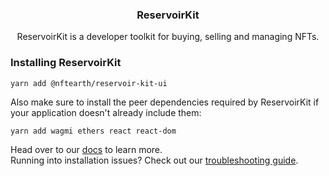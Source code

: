 <h3 align="center">ReservoirKit</h3>
  <p align="center">
    ReservoirKit is a developer toolkit for buying, selling and managing NFTs.
  </p>

### Installing ReservoirKit

```
yarn add @nftearth/reservoir-kit-ui
```

Also make sure to install the peer dependencies required by ReservoirKit if your application doesn't already include them:

```
yarn add wagmi ethers react react-dom
```

Head over to our [docs](https://docs.reservoir.tools/docs/reservoir-kit) to learn more.  
Running into installation issues? Check out our [troubleshooting guide](https://docs.reservoir.tools/docs/rk-ui-troubleshooting).
